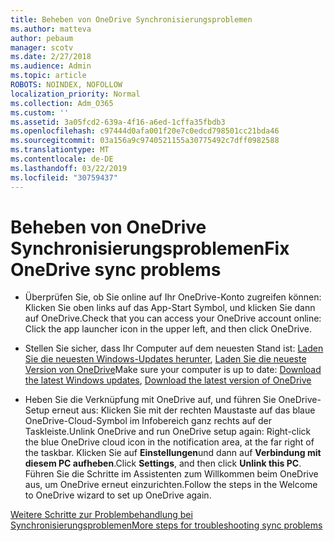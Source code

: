 ```yaml
---
title: Beheben von OneDrive Synchronisierungsproblemen
ms.author: matteva
author: pebaum
manager: scotv
ms.date: 2/27/2018
ms.audience: Admin
ms.topic: article
ROBOTS: NOINDEX, NOFOLLOW
localization_priority: Normal
ms.collection: Adm_O365
ms.custom: ''
ms.assetid: 3a05fcd2-639a-4f16-a6ed-1cffa35fbdb3
ms.openlocfilehash: c97444d0afa001f20e7c0edcd798501cc21bda46
ms.sourcegitcommit: 03a156a9c9740521155a30775492c7dff0982588
ms.translationtype: MT
ms.contentlocale: de-DE
ms.lasthandoff: 03/22/2019
ms.locfileid: "30759437"
---
```

# <a name="fix-onedrive-sync-problems"></a><span data-ttu-id="38c83-102">Beheben von OneDrive Synchronisierungsproblemen</span><span class="sxs-lookup"><span data-stu-id="38c83-102">Fix OneDrive sync problems</span></span>

- <span data-ttu-id="38c83-103">Überprüfen Sie, ob Sie online auf Ihr OneDrive-Konto zugreifen können: Klicken Sie oben links auf das App-Start Symbol, und klicken Sie dann auf OneDrive.</span><span class="sxs-lookup"><span data-stu-id="38c83-103">Check that you can access your OneDrive account online: Click the app launcher icon in the upper left, and then click OneDrive.</span></span>
    
- <span data-ttu-id="38c83-104">Stellen Sie sicher, dass Ihr Computer auf dem neuesten Stand ist: [Laden Sie die neuesten Windows-Updates herunter](http://go.microsoft.com/fwlink/p/?LinkId=825773), [Laden Sie die neueste Version von OneDrive](https://go.microsoft.com/fwlink/p/?linkid=844652)</span><span class="sxs-lookup"><span data-stu-id="38c83-104">Make sure your computer is up to date: [Download the latest Windows updates](http://go.microsoft.com/fwlink/p/?LinkId=825773), [Download the latest version of OneDrive](https://go.microsoft.com/fwlink/p/?linkid=844652)</span></span>
    
- <span data-ttu-id="38c83-105">Heben Sie die Verknüpfung mit OneDrive auf, und führen Sie OneDrive-Setup erneut aus: Klicken Sie mit der rechten Maustaste auf das blaue OneDrive-Cloud-Symbol im Infobereich ganz rechts auf der Taskleiste.</span><span class="sxs-lookup"><span data-stu-id="38c83-105">Unlink OneDrive and run OneDrive setup again: Right-click the blue OneDrive cloud icon in the notification area, at the far right of the taskbar.</span></span> <span data-ttu-id="38c83-106">Klicken Sie auf **Einstellungen**und dann auf **Verbindung mit diesem PC aufheben**.</span><span class="sxs-lookup"><span data-stu-id="38c83-106">Click **Settings**, and then click **Unlink this PC**.</span></span> <span data-ttu-id="38c83-107">Führen Sie die Schritte im Assistenten zum Willkommen beim OneDrive aus, um OneDrive erneut einzurichten.</span><span class="sxs-lookup"><span data-stu-id="38c83-107">Follow the steps in the Welcome to OneDrive wizard to set up OneDrive again.</span></span>
    
[<span data-ttu-id="38c83-108">Weitere Schritte zur Problembehandlung bei Synchronisierungsproblemen</span><span class="sxs-lookup"><span data-stu-id="38c83-108">More steps for troubleshooting sync problems</span></span>](https://go.microsoft.com/fwlink/?linkid=866431)
  

